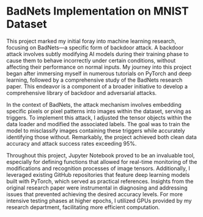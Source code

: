 # BadNets Implementation on MNIST Dataset

This project marked my initial foray into machine learning research, focusing on BadNets—a specific form of backdoor attack. A backdoor attack involves subtly modifying AI models during their training phase to cause them to behave incorrectly under certain conditions, without affecting their performance on normal inputs. My journey into this project began after immersing myself in numerous tutorials on PyTorch and deep learning, followed by a comprehensive study of the BadNets research paper. This endeavor is a component of a broader initiative to develop a comprehensive library of backdoor and adversarial attacks.

In the context of BadNets, the attack mechanism involves embedding specific pixels or pixel patterns into images within the dataset, serving as triggers. To implement this attack, I adjusted the tensor objects within the data loader and modified the associated labels. The goal was to train the model to misclassify images containing these triggers while accurately identifying those without. Remarkably, the project achieved both clean data accuracy and attack success rates exceeding 95%.

Throughout this project, Jupyter Notebook proved to be an invaluable tool, especially for defining functions that allowed for real-time monitoring of the modifications and recognition processes of image tensors. Additionally, I leveraged existing GitHub repositories that feature deep learning models built with PyTorch, which served as practical references. Insights from the original research paper were instrumental in diagnosing and addressing issues that prevented achieving the desired accuracy levels. For more intensive testing phases at higher epochs, I utilized GPUs provided by my research department, facilitating more efficient computation.
